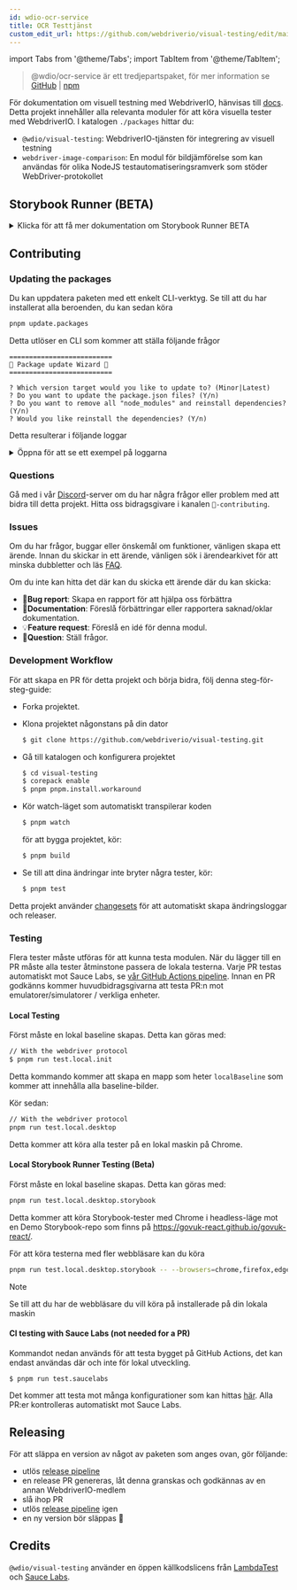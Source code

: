 ```yaml
---
id: wdio-ocr-service
title: OCR Testtjänst
custom_edit_url: https://github.com/webdriverio/visual-testing/edit/main/README.md
---
```


import Tabs from '@theme/Tabs';
import TabItem from '@theme/TabItem';

> @wdio/ocr-service är ett tredjepartspaket, för mer information se [GitHub](https://github.com/webdriverio/visual-testing) | [npm](https://www.npmjs.com/package/@wdio/ocr-service)

För dokumentation om visuell testning med WebdriverIO, hänvisas till [docs](https://webdriver.io/docs/visual-testing). Detta projekt innehåller alla relevanta moduler för att köra visuella tester med WebdriverIO. I katalogen `./packages` hittar du:

-   `@wdio/visual-testing`: WebdriverIO-tjänsten för integrering av visuell testning
-   `webdriver-image-comparison`: En modul för bildjämförelse som kan användas för olika NodeJS testautomatiseringsramverk som stöder WebDriver-protokollet

## Storybook Runner (BETA)

<details>
  <summary>Klicka för att få mer dokumentation om Storybook Runner BETA</summary>

> Storybook Runner är fortfarande i BETA, dokumentationen kommer senare att flyttas till [WebdriverIO](https://webdriver.io/docs/visual-testing) dokumentationssidor.

Denna modul stöder nu Storybook med en ny Visual Runner. Denna runner skannar automatiskt efter en lokal/fjärr Storybook-instans och kommer att skapa elementskärmbilder av varje komponent. Detta kan göras genom att lägga till

```ts
export const config: WebdriverIO.Config = {
    // ...
    services: ["visual"],
    // ....
};
```

till dina `services` och köra `npx wdio tests/configs/wdio.local.desktop.storybook.conf.ts --storybook` via kommandoraden.
Den kommer att använda Chrome i headless-läge som standardwebbläsare.

> [!NOTE]
>
> -   De flesta av Visual Testing-alternativen fungerar också för Storybook Runner, se [WebdriverIO](https://webdriver.io/docs/visual-testing) dokumentationen.
> -   Storybook Runner kommer att skriva över alla dina capabilities och kan endast köras på de webbläsare som den stöder, se [`--browsers`](#browsers).
> -   Storybook Runner stöder inte en befintlig konfiguration som använder Multiremote capabilities och kommer att kasta ett fel.
> -   Storybook Runner stöder endast Desktop Web, inte Mobile Web.

### Storybook Runner Service Options

Servicealternativ kan tillhandahållas så här

```ts
export const config: WebdriverIO.Config  = {
    // ...
    services: [
      [
        'visual',
        {
            // Some default options
            baselineFolder: join(process.cwd(), './__snapshots__/'),
            debug: true,
            // The storybook options, see cli options for the description
            storybook: {
                additionalSearchParams: new URLSearchParams({foo: 'bar', abc: 'def'}),
                clip: false,
                clipSelector: ''#some-id,
                numShards: 4,
                // `skipStories` can be a string ('example-button--secondary'),
                // an array (['example-button--secondary', 'example-button--small'])
                // or a regex which needs to be provided as as string ("/.*button.*/gm")
                skipStories: ['example-button--secondary', 'example-button--small'],
                url: 'https://www.bbc.co.uk/iplayer/storybook/',
                version: 6,
                // Optional - Allows overriding the baselines path. By default it will group the baselines by category and component (e.g. forms/input/baseline.png)
                getStoriesBaselinePath: (category, component) => `path__${category}__${component}`,
            },
        },
      ],
    ],
    // ....
}
```

### Storybook Runner CLI options

#### `--additionalSearchParams`

-   **Type:** `string`
-   **Mandatory:** No
-   **Default:** ''
-   **Example:** `npx wdio tests/configs/wdio.local.desktop.storybook.conf.ts --storybook --additionalSearchParams="foo=bar&abc=def"`

Det kommer att lägga till ytterligare sökparametrar till Storybook URL.
Se [URLSearchParams](https://developer.mozilla.org/en-US/docs/Web/API/URLSearchParams) dokumentationen för mer information. Strängen måste vara en giltig URLSearchParams-sträng.

> [!NOTE]
> Dubbla citattecken behövs för att förhindra att `&` tolkas som en kommandoseparator.
> Till exempel med `--additionalSearchParams="foo=bar&abc=def"` kommer det att generera följande Storybook URL för stories-test: `http://storybook.url/iframe.html?id=story-id&foo=bar&abc=def`.

#### `--browsers`

-   **Type:** `string`
-   **Mandatory:** No
-   **Default:** `chrome`, du kan välja bland `chrome|firefox|edge|safari`
-   **Example:** `npx wdio tests/configs/wdio.local.desktop.storybook.conf.ts --storybook --browsers=chrome,firefox,edge,safari`
-   **NOTE:** Endast tillgängligt via CLI

Det kommer att använda de angivna webbläsarna för att ta komponentskärmbilder

> [!NOTE]
> Se till att du har de webbläsare du vill köra installerade på din lokala maskin

#### `--clip`

-   **Type:** `boolean`
-   **Mandatory:** No
-   **Default:** `true`
-   **Example:** `npx wdio tests/configs/wdio.local.desktop.storybook.conf.ts --storybook --clip=false`

När det är inaktiverat kommer det att skapa en viewport-skärmbild. När det är aktiverat kommer det att skapa elementskärmbilder baserat på [`--clipSelector`](#clipselector) vilket kommer att minska mängden tomt utrymme runt komponentskärmbilden och minska skärmbildens storlek.

#### `--clipSelector`

-   **Type:** `string`
-   **Mandatory:** No
-   **Default:** `#storybook-root > :first-child` för Storybook V7 och `#root > :first-child:not(script):not(style)` för Storybook V6, se även [`--version`](#version)
-   **Example:** `npx wdio tests/configs/wdio.local.desktop.storybook.conf.ts --storybook --clipSelector="#some-id"`

Detta är selektorn som kommer att användas:

-   för att välja elementet att ta skärmbild av
-   för elementet att vänta på att bli synligt innan en skärmbild tas

#### `--devices`

-   **Type:** `string`
-   **Mandatory:** No
-   **Default:** Du kan välja från [`deviceDescriptors.ts`](https://github.com/webdriverio/visual-testing/blob/main/./packages/service/src/storybook/deviceDescriptors.ts)
-   **Example:** `npx wdio tests/configs/wdio.local.desktop.storybook.conf.ts --storybook --devices="iPhone 14 Pro Max","Pixel 3 XL"`
-   **NOTE:** Endast tillgängligt via CLI

Det kommer att använda de angivna enheterna som matchar [`deviceDescriptors.ts`](https://github.com/webdriverio/visual-testing/blob/main/./packages/service/src/storybook/deviceDescriptors.ts) för att ta komponentskärmbilder

> [!NOTE]
>
> -   Om du saknar en enhetskonfiguration, skicka gärna in en [Feature request](https://github.com/webdriverio/visual-testing/issues/new?assignees=&labels=&projects=&template=--feature-request.md)
> -   Detta fungerar endast med Chrome:
>     -   om du anger `--devices` kommer alla Chrome-instanser att köras i **Mobile Emulation**-läge
>     -   om du också anger andra webbläsare än Chrome, som `--devices --browsers=firefox,safari,edge` läggs Chrome automatiskt till i Mobile emulation-läge
> -   Storybook Runner kommer som standard att skapa element-snapshots, om du vill se hela mobilemulerade skärmbilden, ange `--clip=false` via kommandoraden
> -   Filnamnet kommer till exempel att se ut som `__snapshots__/example/button/desktop_chrome/example-button--large-local-chrome-iPhone-14-Pro-Max-430x932-dpr-3.png`
> -   **[SRC:](https://chromedriver.chromium.org/mobile-emulation#h.p_ID_167)** Att testa en mobilwebbplats på en desktop med hjälp av mobilemulering kan vara användbart, men testare bör vara medvetna om att det finns många subtila skillnader såsom:
>     -   helt annan GPU, vilket kan leda till stora prestandaförändringar;
>     -   mobil UI emuleras inte (särskilt döljs url-fältet vilket påverkar sidhöjden);
>     -   disambigueringspopup (där du väljer ett av flera touchmål) stöds inte;
>     -   många maskinvaru-API:er (till exempel orientationchange-händelse) är otillgängliga.

#### `--headless`

-   **Type:** `boolean`
-   **Mandatory:** No
-   **Default:** `true`
-   **Example:** `npx wdio tests/configs/wdio.local.desktop.storybook.conf.ts --storybook --headless=false`
-   **NOTE:** Endast tillgängligt via CLI

Detta kommer att köra testerna som standard i headless-läge (när webbläsaren stöder det) eller kan inaktiveras

#### `--numShards`

-   **Type:** `number`
-   **Mandatory:** No
-   **Default:** `true`
-   **Example:** `npx wdio tests/configs/wdio.local.desktop.storybook.conf.ts --storybook --numShards=10`

Detta kommer att vara antalet parallella instanser som kommer att användas för att köra berättelserna. Detta kommer att begränsas av `maxInstances` i din `wdio.conf`-fil.

> [!IMPORTANT]
> När du kör i `headless`-läge, öka inte antalet till mer än 20 för att förhindra instabilitet på grund av resursbegränsningar

#### `--skipStories`

-   **Type:** `string|regex`
-   **Mandatory:** No
-   **Default:** null
-   **Example:** `npx wdio tests/configs/wdio.local.desktop.storybook.conf.ts --storybook --skipStories="/.*button.*/gm"`

Detta kan vara:

-   en sträng (`example-button--secondary,example-button--small`)
-   eller ett reguljärt uttryck (`"/.*button.*/gm"`)

för att hoppa över vissa berättelser. Använd `id` för berättelsen som finns i URL för berättelsen. Till exempel är `id` i denna URL `http://localhost:6006/?path=/story/example-page--logged-out` `example-page--logged-out`

#### `--url`

-   **Type:** `string`
-   **Mandatory:** No
-   **Default:** `http://127.0.0.1:6006`
-   **Example:** `npx wdio tests/configs/wdio.local.desktop.storybook.conf.ts --storybook --url="https://example.com"`

URL där din Storybook-instans är värd.

#### `--version`

-   **Type:** `number`
-   **Mandatory:** No
-   **Default:** 7
-   **Example:** `npx wdio tests/configs/wdio.local.desktop.storybook.conf.ts --storybook --version=6`

Detta är versionen av Storybook, standardvärdet är `7`. Detta behövs för att veta om V6 [`clipSelector`](#clipselector) behöver användas.

### Storybook Interaction Testing

Storybook Interaction Testing låter dig interagera med din komponent genom att skapa anpassade skript med WDIO-kommandon för att sätta en komponent i ett visst tillstånd. Till exempel, se kodavsnittet nedan:

```ts
import { browser, expect } from "@wdio/globals";

describe("Storybook Interaction", () => {
    it("should create screenshots for the logged in state when it logs out", async () => {
        const componentId = "example-page--logged-in";
        await browser.waitForStorybookComponentToBeLoaded({ id: componentId });

        await expect($("header")).toMatchElementSnapshot(
            `${componentId}-logged-in-state`
        );
        await $("button=Log out").click();
        await expect($("header")).toMatchElementSnapshot(
            `${componentId}-logged-out-state`
        );
    });

    it("should create screenshots for the logged out state when it logs in", async () => {
        const componentId = "example-page--logged-out";
        await browser.waitForStorybookComponentToBeLoaded({ id: componentId });

        await expect($("header")).toMatchElementSnapshot(
            `${componentId}-logged-out-state`
        );
        await $("button=Log in").click();
        await expect($("header")).toMatchElementSnapshot(
            `${componentId}-logged-in-state`
        );
    });
});
```

Två tester på två olika komponenter utförs. Varje test sätter först ett tillstånd och tar sedan en skärmbild. Du kommer också att märka att ett nytt anpassat kommando har införts, som kan hittas [här](#new-custom-command).

Specifikationsfilen ovan kan sparas i en mapp och läggas till i kommandoraden med följande kommando:

```sh
pnpm run test.local.desktop.storybook.localhost -- --spec='tests/specs/storybook-interaction/*.ts'
```

Storybook-runnern kommer först att automatiskt skanna din Storybook-instans och sedan lägga till dina tester i de berättelser som behöver jämföras. Om du inte vill att komponenterna som du använder för interaktionstestning ska jämföras två gånger, kan du lägga till ett filter för att ta bort "standard"-berättelserna från skanningen genom att ange [`--skipStories`](#--skipstories)-filtret. Detta skulle se ut så här:

```sh
pnpm run test.local.desktop.storybook.localhost -- --skipStories="/example-page.*/gm" --spec='tests/specs/storybook-interaction/*.ts'
```

### New Custom Command

Ett nytt anpassat kommando som kallas `browser.waitForStorybookComponentToBeLoaded({ id: 'componentId' })` kommer att läggas till i `browser/driver`-objektet som automatiskt laddar komponenten och väntar på att den ska bli klar, så du behöver inte använda `browser.url('url.com')`-metoden. Det kan användas så här

```ts
import { browser, expect } from "@wdio/globals";

describe("Storybook Interaction", () => {
    it("should create screenshots for the logged in state when it logs out", async () => {
        const componentId = "example-page--logged-in";
        await browser.waitForStorybookComponentToBeLoaded({ id: componentId });

        await expect($("header")).toMatchElementSnapshot(
            `${componentId}-logged-in-state`
        );
        await $("button=Log out").click();
        await expect($("header")).toMatchElementSnapshot(
            `${componentId}-logged-out-state`
        );
    });

    it("should create screenshots for the logged out state when it logs in", async () => {
        const componentId = "example-page--logged-out";
        await browser.waitForStorybookComponentToBeLoaded({ id: componentId });

        await expect($("header")).toMatchElementSnapshot(
            `${componentId}-logged-out-state`
        );
        await $("button=Log in").click();
        await expect($("header")).toMatchElementSnapshot(
            `${componentId}-logged-in-state`
        );
    });
});
```

Alternativen är:

#### `additionalSearchParams`

-   **Type:** [`URLSearchParams`](https://developer.mozilla.org/en-US/docs/Web/API/URLSearchParams)
-   **Mandatory:** No
-   **Default:** `new URLSearchParams()`
-   **Example:**

```ts
await browser.waitForStorybookComponentToBeLoaded({
    additionalSearchParams: new URLSearchParams({ foo: "bar", abc: "def" }),
    id: "componentId",
});
```

Detta kommer att lägga till ytterligare sökparametrar till Storybook URL, i exemplet ovan blir URL `http://storybook.url/iframe.html?id=story-id&foo=bar&abc=def`.
Se [URLSearchParams](https://developer.mozilla.org/en-US/docs/Web/API/URLSearchParams)-dokumentationen för mer information.

#### `clipSelector`

-   **Type:** `string`
-   **Mandatory:** No
-   **Default:** `#storybook-root > :first-child` för Storybook V7 och `#root > :first-child:not(script):not(style)` för Storybook V6
-   **Example:**

```ts
await browser.waitForStorybookComponentToBeLoaded({
    clipSelector: "#your-selector",
    id: "componentId",
});
```

Detta är selektorn som kommer att användas:

-   för att välja elementet att ta skärmbild av
-   för elementet att vänta på att bli synligt innan en skärmbild tas

#### `id`

-   **Type:** `string`
-   **Mandatory:** yes
-   **Example:**

```ts
await browser.waitForStorybookComponentToBeLoaded({ '#your-selector', id: 'componentId' })
```

Använd `id` för berättelsen som finns i URL för berättelsen. Till exempel är `id` i denna URL `http://localhost:6006/?path=/story/example-page--logged-out` `example-page--logged-out`

#### `timeout`

-   **Type:** `number`
-   **Mandatory:** No
-   **Default:** 1100 milliseconds
-   **Example:**

```ts
await browser.waitForStorybookComponentToBeLoaded({
    id: "componentId",
    timeout: 20000,
});
```

Den maximala timeout vi vill vänta på att en komponent ska bli synlig efter att ha laddats på sidan

#### `url`

-   **Type:** `string`
-   **Mandatory:** No
-   **Default:** `http://127.0.0.1:6006`
-   **Example:**

```ts
await browser.waitForStorybookComponentToBeLoaded({
    id: "componentId",
    url: "https://your.url",
});
```

URL där din Storybook-instans är värd.

</details>

## Contributing

### Updating the packages

Du kan uppdatera paketen med ett enkelt CLI-verktyg. Se till att du har installerat alla beroenden, du kan sedan köra

```sh
pnpm update.packages
```

Detta utlöser en CLI som kommer att ställa följande frågor

```logs
==========================
🤖 Package update Wizard 🧙
==========================

? Which version target would you like to update to? (Minor|Latest)
? Do you want to update the package.json files? (Y/n)
? Do you want to remove all "node_modules" and reinstall dependencies? (Y/n)
? Would you like reinstall the dependencies? (Y/n)
```

Detta resulterar i följande loggar

<details>
    <summary>Öppna för att se ett exempel på loggarna</summary>
    
```logs
==========================
🤖 Package update Wizard 🧙
==========================

? Which version target would you like to update to? Minor
? Do you want to update the package.json files? yes
Updating root 'package.json' for minor updates...
Updating packages for minor updates in /Users/wswebcreation/Git/wdio/visual-testing...
Using pnpm
Upgrading /Users/wswebcreation/Git/wdio/visual-testing/package.json
[====================] 38/38 100%

@typescript-eslint/eslint-plugin ^8.7.0 → ^8.8.0
@typescript-eslint/parser ^8.7.0 → ^8.8.0
@typescript-eslint/utils ^8.7.0 → ^8.8.0
@vitest/coverage-v8 ^2.1.1 → ^2.1.2
vitest ^2.1.1 → ^2.1.2

Run pnpm install to install new versions.
Updating packages for minor updates in /Users/wswebcreation/Git/wdio/visual-testing/packages/ocr-service...
Using pnpm
Upgrading /Users/wswebcreation/Git/wdio/visual-testing/packages/ocr-service/package.json
[====================] 11/11 100%

All dependencies match the minor package versions :)
Updating packages for minor updates in /Users/wswebcreation/Git/wdio/visual-testing/packages/visual-reporter...
Using pnpm
Upgrading /Users/wswebcreation/Git/wdio/visual-testing/packages/visual-reporter/package.json
[====================] 11/11 100%

eslint-config-next 14.2.13 → 14.2.14
next 14.2.13 → 14.2.14

Run pnpm install to install new versions.
Updating packages for minor updates in /Users/wswebcreation/Git/wdio/visual-testing/packages/visual-service...
Using pnpm
Upgrading /Users/wswebcreation/Git/wdio/visual-testing/packages/visual-service/package.json
[====================] 5/5 100%

All dependencies match the minor package versions :)
Updating packages for minor updates in /Users/wswebcreation/Git/wdio/visual-testing/packages/webdriver-image-comparison...
Using pnpm
Upgrading /Users/wswebcreation/Git/wdio/visual-testing/packages/webdriver-image-comparison/package.json
[====================] 8/8 100%

All dependencies match the minor package versions :)
? Do you want to remove all "node_modules" and reinstall dependencies? yes
Removing root dependencies in /Users/wswebcreation/Git/wdio/visual-testing...
Removing dependencies in ocr-service...
Removing dependencies in visual-reporter...
Removing dependencies in visual-service...
Removing dependencies in webdriver-image-comparison...
? Would you like reinstall the dependencies? yes
Installing dependencies in /Users/wswebcreation/Git/wdio/visual-testing...

> @wdio/visual-testing-monorepo@ pnpm.install.workaround /Users/wswebcreation/Git/wdio/visual-testing
> pnpm install --shamefully-hoist

Scope: all 5 workspace projects
Lockfile is up to date, resolution step is skipped
Packages: +1274
++++++++++++++++++++++++++++++++++++++++++++++++++++++++++++++++++++++++++++++++++++++++++++++++++++++++++++++++++
Progress: resolved 1274, reused 1265, downloaded 0, added 1274, done

dependencies:

-   @wdio/ocr-service 2.0.0 <- packages/ocr-service
-   @wdio/visual-service 6.0.0 <- packages/visual-service

devDependencies:

-   @changesets/cli 2.27.8
-   @inquirer/prompts 5.5.0
-   @tsconfig/node20 20.1.4
-   @types/eslint 9.6.1
-   @types/jsdom 21.1.7
-   @types/node 20.16.4
-   @types/react 18.3.5
-   @types/react-dom 18.3.0
-   @types/xml2js 0.4.14
-   @typescript-eslint/eslint-plugin 8.8.0
-   @typescript-eslint/parser 8.8.0
-   @typescript-eslint/utils 8.8.0
-   @vitest/coverage-v8 2.1.2
-   @wdio/appium-service 9.1.2
-   @wdio/cli 9.1.2
-   @wdio/globals 9.1.2
-   @wdio/local-runner 9.1.2
-   @wdio/mocha-framework 9.1.2
-   @wdio/sauce-service 9.1.2
-   @wdio/shared-store-service 9.1.2
-   @wdio/spec-reporter 9.1.2
-   @wdio/types 9.1.2
-   eslint 9.11.1
-   eslint-plugin-import 2.30.0
-   eslint-plugin-unicorn 55.0.0
-   eslint-plugin-wdio 9.0.8
-   husky 9.1.6
-   jsdom 25.0.1
-   pnpm-run-all2 6.2.3
-   release-it 17.6.0
-   rimraf 6.0.1
-   saucelabs 8.0.0
-   ts-node 10.9.2
-   typescript 5.6.2
-   vitest 2.1.2
-   webdriverio 9.1.2

. prepare$ husky
└─ Done in 204ms
Done in 9.5s
All packages updated!

````

</details>

### Questions

Gå med i vår [Discord](https://discord.webdriver.io)-server om du har några frågor eller problem med att bidra till detta projekt. Hitta oss bidragsgivare i kanalen `🙏-contributing`.

### Issues

Om du har frågor, buggar eller önskemål om funktioner, vänligen skapa ett ärende. Innan du skickar in ett ärende, vänligen sök i ärendearkivet för att minska dubbletter och läs [FAQ](https://webdriver.io/docs/visual-testing/faq/).

Om du inte kan hitta det där kan du skicka ett ärende där du kan skicka:

-   🐛**Bug report**: Skapa en rapport för att hjälpa oss förbättra
-   📖**Documentation**: Föreslå förbättringar eller rapportera saknad/oklar dokumentation.
-   💡**Feature request**: Föreslå en idé för denna modul.
-   💬**Question**: Ställ frågor.

### Development Workflow

För att skapa en PR för detta projekt och börja bidra, följ denna steg-för-steg-guide:

-   Forka projektet.
-   Klona projektet någonstans på din dator

    ```sh
    $ git clone https://github.com/webdriverio/visual-testing.git
    ```

-   Gå till katalogen och konfigurera projektet

    ```sh
    $ cd visual-testing
    $ corepack enable
    $ pnpm pnpm.install.workaround
    ```

-   Kör watch-läget som automatiskt transpilerar koden

    ```sh
    $ pnpm watch
    ```

    för att bygga projektet, kör:

    ```sh
    $ pnpm build
    ```

-   Se till att dina ändringar inte bryter några tester, kör:

    ```sh
    $ pnpm test
    ```

Detta projekt använder [changesets](https://github.com/changesets/changesets) för att automatiskt skapa ändringsloggar och releaser.

### Testing

Flera tester måste utföras för att kunna testa modulen. När du lägger till en PR måste alla tester åtminstone passera de lokala testerna. Varje PR testas automatiskt mot Sauce Labs, se [vår GitHub Actions pipeline](https://github.com/webdriverio/visual-testing/actions/workflows/tests.yml). Innan en PR godkänns kommer huvudbidragsgivarna att testa PR:n mot emulatorer/simulatorer / verkliga enheter.

#### Local Testing

Först måste en lokal baseline skapas. Detta kan göras med:

```sh
// With the webdriver protocol
$ pnpm run test.local.init
```

Detta kommando kommer att skapa en mapp som heter `localBaseline` som kommer att innehålla alla baseline-bilder.

Kör sedan:

```sh
// With the webdriver protocol
pnpm run test.local.desktop
```

Detta kommer att köra alla tester på en lokal maskin på Chrome.

#### Local Storybook Runner Testing (Beta)

Först måste en lokal baseline skapas. Detta kan göras med:

```sh
pnpm run test.local.desktop.storybook
```

Detta kommer att köra Storybook-tester med Chrome i headless-läge mot en Demo Storybook-repo som finns på https://govuk-react.github.io/govuk-react/.

För att köra testerna med fler webbläsare kan du köra

```sh
pnpm run test.local.desktop.storybook -- --browsers=chrome,firefox,edge,safari
```

> [!NOTE]
> Se till att du har de webbläsare du vill köra på installerade på din lokala maskin

#### CI testing with Sauce Labs (not needed for a PR)

Kommandot nedan används för att testa bygget på GitHub Actions, det kan endast användas där och inte för lokal utveckling.

```
$ pnpm run test.saucelabs
```

Det kommer att testa mot många konfigurationer som kan hittas [här](https://github.com/webdriverio/visual-testing/blob/main/./tests/configs/wdio.saucelabs.web.conf.ts).
Alla PR:er kontrolleras automatiskt mot Sauce Labs.

## Releasing

För att släppa en version av något av paketen som anges ovan, gör följande:

-   utlös [release pipeline](https://github.com/webdriverio/visual-testing/actions/workflows/release.yml)
-   en release PR genereras, låt denna granskas och godkännas av en annan WebdriverIO-medlem
-   slå ihop PR
-   utlös [release pipeline](https://github.com/webdriverio/visual-testing/actions/workflows/release.yml) igen
-   en ny version bör släppas 🎉

## Credits

`@wdio/visual-testing` använder en öppen källkodslicens från [LambdaTest](https://www.lambdatest.com/) och [Sauce Labs](https://saucelabs.com/).